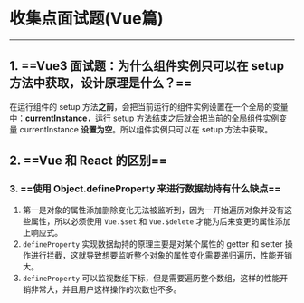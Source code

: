 # 收集点面试题(Vue篇)

---

## 1. ==Vue3 面试题：为什么组件实例只可以在 setup 方法中获取，设计原理是什么？==

在运行组件的 setup 方法**之前**，会把当前运行的组件实例设置在一个全局的变量中：**currentInstance**，运行 setup 方法结束之后就会把当前的全局组件实例变量 currentInstance **设置为空**。所以组件实例只可以在 setup 方法中获取。

## 2. ==Vue 和 React 的区别==

### 3. ==使用 Object.defineProperty 来进行数据劫持有什么缺点==

1. 第一是对象的属性添加删除变化无法被监听到，因为一开始遍历对象并没有这些属性，所以必须使用 `Vue.$set` 和 `Vue.$delete` 才能为后来变更的属性添加上响应式。
2. `defineProperty` 实现数据劫持的原理主要是对某个属性的 getter 和 setter 操作进行拦截，这就导致想要监听整个对象的属性变化需要递归遍历，性能开销大。
3. `defineProperty` 可以监视数组下标，但是需要遍历整个数组，这样的性能开销非常大，并且用户这样操作的次数也不多。

